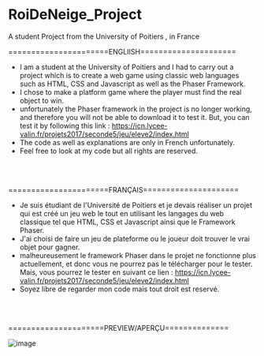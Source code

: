 # RoiDeNeige_Project
A student Project from the University of Poitiers , in France

======================ENGLIISH=====================
* I am a student at the University of Poitiers and I had to carry out a project which is to create a web game using classic web languages ​​such as HTML, CSS and Javascript as well as the Phaser Framework.
* I chose to make a platform game where the player must find the real object to win.
* unfortunately the Phaser framework in the project is no longer working, and therefore you will not be able to download it to test it. But, you can test it by following this link :  https://icn.lycee-valin.fr/projets2017/seconde5/jeu/eleve2/index.html
* The code as well as explanations are only in French unfortunately.
* Feel free to look at my code but all rights are reserved. 
<title> [ ///////  Have fun ;) ///////] </title>
<br></br>

======================FRANÇAIS=====================
* Je suis étudiant de l'Université de Poitiers et je devais réaliser un projet qui est créé un jeu web  le tout en utilisant les langages du web classique tel que HTML, CSS et Javascript ainsi que le Framework Phaser.
* J'ai choisi de faire un jeu de plateforme ou le joueur doit trouver le vrai objet pour gagner.
* malheureusement le framework Phaser dans le projet ne fonctionne plus actuellement, et donc vous ne pourrez pas le télécharger pour le tester. Mais, vous pourrez le tester en suivant ce lien :  https://icn.lycee-valin.fr/projets2017/seconde5/jeu/eleve2/index.html
* Soyez libre de regarder mon code mais tout droit est reservé. 
<title>  [ /////// Amusez-vous bien ;) ///////] </title>
<br></br>

=====================PREVIEW/APERÇU==============

![image](https://user-images.githubusercontent.com/115185120/211173411-fc65fdbb-5235-4266-80c4-0e8f8bb6dbf4.png)
